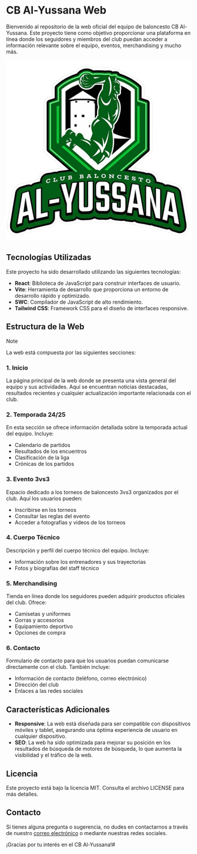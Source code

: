 
# CB Al-Yussana Web

Bienvenido al repositorio de la web oficial del equipo de baloncesto CB Al-Yussana. Este proyecto tiene como objetivo proporcionar una plataforma en línea donde los seguidores y miembros del club puedan acceder a información relevante sobre el equipo, eventos, merchandising y mucho más.

![Logo CB Al-Yussana](public/logo.png)

## Tecnologías Utilizadas

Este proyecto ha sido desarrollado utilizando las siguientes tecnologías:

- **React**: Biblioteca de JavaScript para construir interfaces de usuario.
- **Vite**: Herramienta de desarrollo que proporciona un entorno de desarrollo rápido y optimizado.
- **SWC**: Compilador de JavaScript de alto rendimiento.
- **Tailwind CSS**: Framework CSS para el diseño de interfaces responsive.

## Estructura de la Web
>[!NOTE]
>La web está compuesta por las siguientes secciones:

### 1. Inicio
La página principal de la web donde se presenta una vista general del equipo y sus actividades. Aquí se encuentran noticias destacadas, resultados recientes y cualquier actualización importante relacionada con el club.

### 2. Temporada 24/25
En esta sección se ofrece información detallada sobre la temporada actual del equipo. Incluye:
- Calendario de partidos
- Resultados de los encuentros
- Clasificación de la liga
- Crónicas de los partidos

### 3. Evento 3vs3
Espacio dedicado a los torneos de baloncesto 3vs3 organizados por el club. Aquí los usuarios pueden:
- Inscribirse en los torneos
- Consultar las reglas del evento
- Acceder a fotografías y videos de los torneos

### 4. Cuerpo Técnico
Descripción y perfil del cuerpo técnico del equipo. Incluye:
- Información sobre los entrenadores y sus trayectorias
- Fotos y biografías del staff técnico

### 5. Merchandising
Tienda en línea donde los seguidores pueden adquirir productos oficiales del club. Ofrece:
- Camisetas y uniformes
- Gorras y accesorios
- Equipamiento deportivo
- Opciones de compra

### 6. Contacto
Formulario de contacto para que los usuarios puedan comunicarse directamente con el club. También incluye:
- Información de contacto (teléfono, correo electrónico)
- Dirección del club
- Enlaces a las redes sociales

## Características Adicionales
- **Responsive**: La web está diseñada para ser compatible con dispositivos móviles y tablet, asegurando una óptima
experiencia de usuario en cualquier dispositivo.
- **SEO**: La web ha sido optimizada para mejorar su posición en los resultados de búsqueda de 
motores de búsqueda, lo que aumenta la visibilidad y el tráfico de la web.

## Licencia
Este proyecto está bajo la licencia MIT. Consulta el archivo LICENSE para más detalles.

## Contacto
Si tienes alguna pregunta o sugerencia, no dudes en contactarnos a través de nuestro [correo electrónico](mailto:tonitoortiz17@gmail.com) o mediante nuestras redes sociales.

¡Gracias por tu interés en el CB Al-Yussana!#
